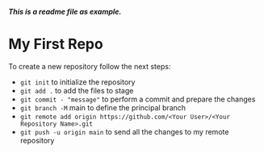***This is a readme file as example.***

# My First Repo

To create a new repository follow the next steps:

- `git init` to initialize the repository
- `git add .` to add the files to stage 
- `git commit - "message"` to perform a commit and prepare the changes 
- `git branch -M` main to define the principal branch
- `git remote add origin https://github.com/<Your User>/<Your Repository Name>.git`
- `git push -u origin main` to send all the changes to my remote repository